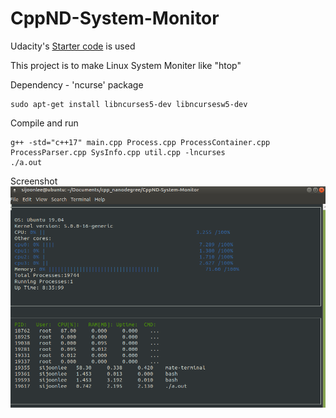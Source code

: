 # CppND-System-Monitor

Udacity's [Starter code](https://github.com/udacity/CppND-System-Monitor) is used

This project is to make Linux System Moniter like "htop"

Dependency - 'ncurse' package
```
sudo apt-get install libncurses5-dev libncursesw5-dev
```
Compile and run
```
g++ -std="c++17" main.cpp Process.cpp ProcessContainer.cpp ProcessParser.cpp SysInfo.cpp util.cpp -lncurses
./a.out
```

Screenshot
![Screenshot](screenshot.png)

